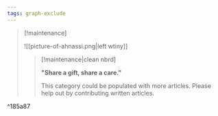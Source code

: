 ```yaml
---
tags: graph-exclude
---
```

> [!maintenance] 
> 
> ![[picture-of-ahnassi.png|left wtiny]]
> 
> > [!maintenance|clean nbrd]
> > 
> > **"Share a gift, share a care."**
> > 
> > This category could be populated with more articles. Please help out by contributing written articles.

^185a87
